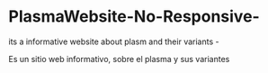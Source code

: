 # PlasmaWebsite-No-Responsive-

its a informative website about plasm and their variants -



Es un sitio web informativo, sobre el plasma y sus variantes
